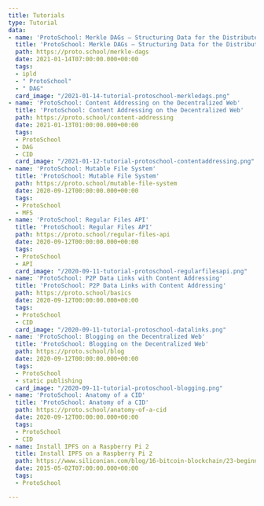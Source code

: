 ```yaml
---
title: Tutorials
type: Tutorial
data:
- name: 'ProtoSchool: Merkle DAGs — Structuring Data for the Distributed Web'
  title: 'ProtoSchool: Merkle DAGs — Structuring Data for the Distributed Web'
  path: https://proto.school/merkle-dags
  date: 2021-01-14T07:00:00.000+00:00
  tags:
  - ipld
  - " ProtoSchool"
  - " DAG"
  card_image: "/2021-01-14-tutorial-protoschool-merkledags.png"
- name: 'ProtoSchool: Content Addressing on the Decentralized Web'
  title: 'ProtoSchool: Content Addressing on the Decentralized Web'
  path: https://proto.school/content-addressing
  date: 2021-01-13T01:00:00.000+00:00
  tags:
  - ProtoSchool
  - DAG
  - CID
  card_image: "/2021-01-12-tutorial-protoschool-contentaddressing.png"
- name: 'ProtoSchool: Mutable File System'
  title: 'ProtoSchool: Mutable File System'
  path: https://proto.school/mutable-file-system
  date: 2020-09-12T00:00:00.000+00:00
  tags:
  - ProtoSchool
  - MFS
- name: 'ProtoSchool: Regular Files API'
  title: 'ProtoSchool: Regular Files API'
  path: https://proto.school/regular-files-api
  date: 2020-09-12T00:00:00.000+00:00
  tags:
  - ProtoSchool
  - API
  card_image: "/2020-09-11-tutorial-protoschool-regularfilesapi.png"
- name: 'ProtoSchool: P2P Data Links with Content Addressing'
  title: 'ProtoSchool: P2P Data Links with Content Addressing'
  path: https://proto.school/basics
  date: 2020-09-12T00:00:00.000+00:00
  tags:
  - ProtoSchool
  - CID
  card_image: "/2020-09-11-tutorial-protoschool-datalinks.png"
- name: 'ProtoSchool: Blogging on the Decentralized Web'
  title: 'ProtoSchool: Blogging on the Decentralized Web'
  path: https://proto.school/blog
  date: 2020-09-12T00:00:00.000+00:00
  tags:
  - ProtoSchool
  - static publishing
  card_image: "/2020-09-11-tutorial-protoschool-blogging.png"
- name: 'ProtoSchool: Anatomy of a CID'
  title: 'ProtoSchool: Anatomy of a CID'
  path: https://proto.school/anatomy-of-a-cid
  date: 2020-09-12T00:00:00.000+00:00
  tags:
  - ProtoSchool
  - CID
- name: Install IPFS on a Raspberry Pi 2
  title: Install IPFS on a Raspberry Pi 2
  path: https://www.siliconian.com/blog/16-bitcoin-blockchain/23-beginner-s-guide-to-installing-ipfs-on-a-raspberry-pi-2
  date: 2015-05-02T07:00:00.000+00:00
  tags:
  - ProtoSchool

---
```

